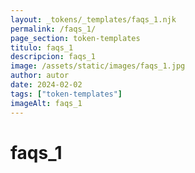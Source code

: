 ```yaml
---
layout: _tokens/_templates/faqs_1.njk
permalink: /faqs_1/
page_section: token-templates
titulo: faqs_1
descripcion: faqs_1
image: /assets/static/images/faqs_1.jpg
author: autor
date: 2024-02-02 
tags: ["token-templates"]
imageAlt: faqs_1
---
```

# faqs_1

